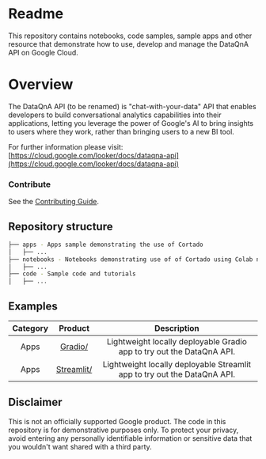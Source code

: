# Readme

This repository contains notebooks, code samples, sample apps and other resource that demonstrate how to use, develop and manage the DataQnA API on Google Cloud.

# Overview

The DataQnA API (to be renamed) is "chat-with-your-data" API that enables developers to build conversational analytics capabilities into their applications, letting you leverage the power of Google's Al to bring insights to users where they work, rather than bringing users to a new BI tool.

For further information please visit: [https://cloud.google.com/looker/docs/dataqna-api](https://cloud.google.com/looker/docs/dataqna-api)

### Contribute

See the [Contributing Guide](./CONTRIBUTING.md).

## Repository structure

```bash
├── apps - Apps sample demonstrating the use of Cortado
│   ├── ...
├── notebooks - Notebooks demonstrating use of of Cortado using Colab notebooks
│   ├── ...
├── code - Sample code and tutorials
│   ├── ...
```

## Examples

| Category |             Product             |                               Description                                |
| :------: | :-----------------------------: | :----------------------------------------------------------------------: |
|   Apps   |    [Gradio/](./apps/gradio/)    |  Lightweight locally deployable Gradio app to try out the DataQnA API.   |
|   Apps   | [Streamlit/](./apps/streamlit/) | Lightweight locally deployable Streamlit app to try out the DataQnA API. |

## Disclaimer

This is not an officially supported Google product. The code in this repository is for demonstrative purposes only. To protect your privacy, avoid entering any personally identifiable information or sensitive data that you wouldn't want shared with a third party.
